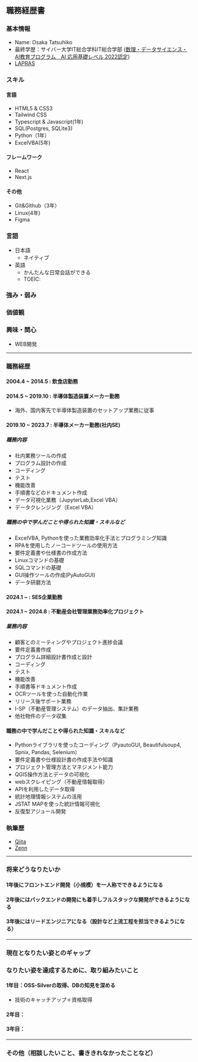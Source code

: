 ## 職務経歴書

### 基本情報
- Name: Osaka Tatsuhiko
- 最終学歴：サイバー大学IT総合学科IT総合学部 ([数理・データサイエンス・AI教育プログラム　AI 応用基礎レベル 2022認定](https://www.mext.go.jp/a_menu/koutou/suuri_datascience_ai/00002.htm))
- [LAPRAS](https://lapras.com/public/Q05HUIJ)

### スキル
#### 言語
- HTML5 & CSS3
- Tailwind CSS
- Typescript & Javascript(1年)
- SQL(Postgres, SQLite3)
- Python（1年）
- ExcelVBA(5年)
#### フレームワーク
- React
- Next.js
#### その他
- Git&Github（3年）
- Linux(4年)
- Figma
### 言語
- 日本語
  - ネイティブ
- 英語
  - かんたんな日常会話ができる
  - TOEIC: 
### 強み・弱み

### 価値観

### 興味・関心
- WEB開発
---
### 職務経歴
#### 2004.4 ~ 2014.5  : 飲食店勤務
#### 2014.5 ~ 2019.10 : 半導体製造装置メーカー勤務
- 海外、国内客先で半導体製造装置のセットアップ業務に従事
#### 2019.10 ~ 2023.7 : 半導体メーカー勤務(社内SE)
##### 職務内容
- 社内業務ツールの作成
- プログラム設計の作成
- コーディング
- テスト
- 機能改善
- 手順書などのドキュメント作成
- データ可視化業務（JupyterLab,Excel VBA）
- データクレンジング（Excel VBA）
##### 職務の中で学んだことや得られた知識・スキルなど
- ExcelVBA, Pythonを使った業務効率化手法とプログラミング知識
- RPAを使用したノーコードツールの使用方法
- 要件定義書や仕様書の作成方法
- Linuxコマンドの基礎
- SQLコマンドの基礎
- GUI操作ツールの作成(PyAutoGUI)
- データ研磨方法
#### 2024.1 ~         : SES企業勤務
#### 2024.1  ~ 2024.8 : 不動産会社管理業務効率化プロジェクト
##### 業務内容
- 顧客とのミーティングやプロジェクト進捗会議
- 要件定義書作成
- プログラム詳細設計書作成と設計
- コーディング
- テスト
- 機能改善
- 手順書等ドキュメント作成
- OCRツールを使った自動化作業
- リリース後サポート業務
- I-SP（不動産管理システム）のデータ抽出、集計業務
- 他社物件のデータ収集
#### 職務の中で学んだことや得られた知識・スキルなど
- Pythonライブラリを使ったコーディング（PyautoGUI, Beautifulsoup4, Spnix, Pandas, Selenium）
- 要件定義書や仕様設計書の作成手法や知識
- プロジェクト管理方法とマネジメント能力
- QGIS操作方法とデータの可視化
- webスクレイピング（不動産情報取得）
- APIを利用したデータ取得
- 統計地理情報システムの活用
- JSTAT MAPを使った統計情報可視化
- 反復型アジュール開発
### 執筆歴
- [Qiita](https://qiita.com/TA6335)
- [Zenn](https://zenn.dev/tosaka1851)

---

### 将来どうなりたいか
#### 1年後にフロントエンド開発（小規模）を一人称でできるようになる
#### 2年後にはバックエンドの開発にも着手しフルスタックな開発ができるようになる
#### 3年後にはリードエンジニアになる（設計など上流工程を担当できるようになる）

---
### 現在となりたい姿とのギャップ

### なりたい姿を達成するために、取り組みたいこと
#### 1年目：OSS-Silverの取得、DBの知見を深める
- 技術のキャッチアップ＋資格取得
#### 2年目：
#### 3年目：

---
### その他（相談したいこと、書ききれなかったことなど）
